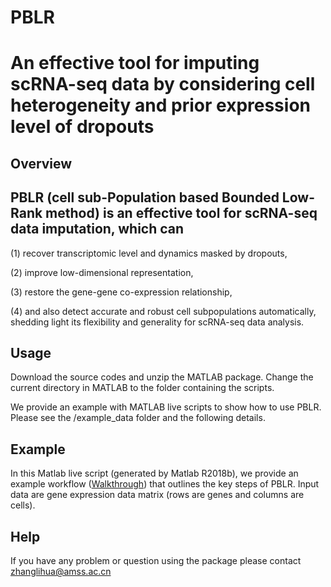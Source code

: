 # PBLR
An effective tool for imputing scRNA-seq data by considering cell heterogeneity and prior expression level of dropouts
===============

Overview
--------

PBLR (cell sub-Population based Bounded Low-Rank method) is an effective tool for scRNA-seq data imputation, which can
----
(1) recover transcriptomic level and dynamics masked by dropouts, 

(2) improve low-dimensional representation, 

(3) restore the gene-gene co-expression relationship, 

(4) and also detect accurate and robust cell subpopulations automatically, shedding light its flexibility and generality for scRNA-seq data analysis. 


Usage
-----
Download the source codes and unzip the MATLAB package. Change the current directory in MATLAB to the folder containing the scripts.

We provide an example with MATLAB live scripts to show how to use PBLR. Please see the /example_data folder and the following details.

Example
-----
In this Matlab live script (generated by Matlab R2018b), we provide an example workflow ([Walkthrough](https://github.com/amsszlh/PBLR/blob/master/example_data/Walkthrough_of_PBLR_on_example_data.pdf)) that outlines the key steps of PBLR. Input data are gene expression data matrix (rows are genes and columns are cells). 

Help
-----
If you have any problem or question using the package please contact zhanglihua@amss.ac.cn

